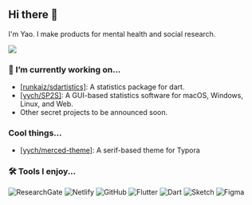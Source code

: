## Hi there 👋

I'm Yao. I make products for mental health and social research.

![](https://github-readme-stats.vercel.app/api?username=yych42&show_icons=true&theme=radical)

### 🔭 I’m currently working on...
- [[runkaiz/sdartistics]](https://github.com/runkaiz/sdartistics): A statistics package for dart.
- [[yych/SP2S]](https://github.com/yych42/SP2S): A GUI-based statistics software for macOS, Windows, Linux, and Web.
- Other secret projects to be announced soon.

### Cool things...
- [[yych/merced-theme]](https://github.com/yych42/merced-theme): A serif-based theme for Typora

### 🛠 Tools I enjoy...
![ResearchGate](https://img.shields.io/badge/ResearchGate-00CCBB?style=for-the-badge&logo=ResearchGate&logoColor=white)
![Netlify](https://img.shields.io/badge/netlify-%23000000.svg?style=for-the-badge&logo=netlify&logoColor=#00C7B7)
![GitHub](https://img.shields.io/badge/github-%23121011.svg?style=for-the-badge&logo=github&logoColor=white)
![Flutter](https://img.shields.io/badge/Flutter-%2302569B.svg?style=for-the-badge&logo=Flutter&logoColor=white)
![Dart](https://img.shields.io/badge/dart-%230175C2.svg?style=for-the-badge&logo=dart&logoColor=white)
![Sketch](https://img.shields.io/badge/Sketch-FFB387?style=for-the-badge&logo=sketch&logoColor=black)
![Figma](https://img.shields.io/badge/figma-%23F24E1E.svg?style=for-the-badge&logo=figma&logoColor=white)
